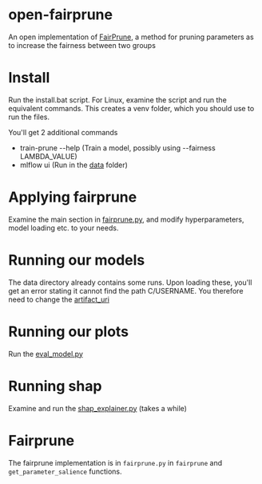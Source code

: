 # open-fairprune
An open implementation of [FairPrune](https://arxiv.org/abs/2203.02110), a method for pruning parameters as to increase the fairness between two groups

# Install
Run the install.bat script. For Linux, examine the script and run the equivalent commands. This creates a venv folder, which you should use to run the files.

You'll get 2 additional commands
* train-prune --help (Train a model, possibly using --fairness LAMBDA_VALUE)
* mlflow ui (Run in the [data](./data/) folder)

# Applying fairprune
Examine the main section in [fairprune.py](.\src\open_fairprune\fairprune.py), and modify hyperparameters, model loading etc. to your needs.

# Running our models
The data directory already contains some runs. Upon loading these, you'll get an error stating it cannot find the path C/USERNAME. You therefore need to change the [artifact_uri](.\data\mlruns\0\08a5ecfcb09b4ee9a9eaf8a1065198e0\meta.yaml)

# Running our plots
Run the [eval_model.py](.\src\open_fairprune\eval_model.py)

# Running shap
Examine and run the [shap_explainer.py](.\src\open_fairprune\shap_explainer.py) (takes a while)

# Fairprune
The fairprune implementation is in `fairprune.py` in `fairprune` and `get_parameter_salience` functions.